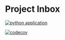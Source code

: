 # Project Inbox

[![python application](https://github.com/s6industries/project-inbox/actions/workflows/python-app.yml/badge.svg)](https://github.com/s6industries/project-inbox/actions/workflows/python-app.yml)

[![codecov](https://codecov.io/gh/s6industries/project-inbox/graph/badge.svg?token=vuTsY9m1K8)](https://codecov.io/gh/s6industries/project-inbox)